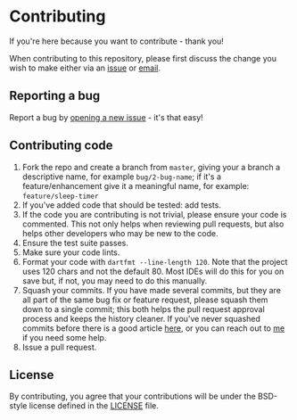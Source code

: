 
# Contributing  
If you're here because you want to contribute - thank you!  
  
When contributing to this repository, please first discuss the change you wish to make either via an [issue](https://github.com/amugofjava/anytime_podcast_player/issues) or [email](mailto:anytime@amugofjava.me.uk).  

## Reporting a bug
Report a bug by [opening a new issue](https://github.com/amugofjava/anytime_podcast_player/issues) - it's that easy!

## Contributing code

1. Fork the repo and create a branch from `master`, giving your a branch a descriptive name, for example `bug/2-bug-name`; if it's a feature/enhancement give it a meaningful name, for example: `feature/sleep-timer`
2. If you've added code that should be tested: add tests.
3. If the code you are contributing is not trivial, please ensure your code is commented. This not only helps when reviewing pull requests, but also helps other developers who may be new to the code.
4. Ensure the test suite passes.
5. Make sure your code lints.
6. Format your code with `dartfmt --line-length 120`. Note that the project uses 120 chars and not the default 80. Most IDEs will do this for you on save but, if not, you may need to do this manually.
7. Squash your commits. If you have made several commits, but they are all part of the same bug fix or feature request, please squash them down to a single commit; this both helps the pull request approval process and keeps the history cleaner. If you've never squashed commits before there is a good article [here](https://medium.com/@slamflipstrom/a-beginners-guide-to-squashing-commits-with-git-rebase-8185cf6e62ec), or you can reach out to [me](mailto:anytime@amugofjava.me.uk) if you need some help.
8. Issue a pull request.

## License  
By contributing, you agree that your contributions will be under the BSD-style license defined in the [LICENSE](LICENSE) file.